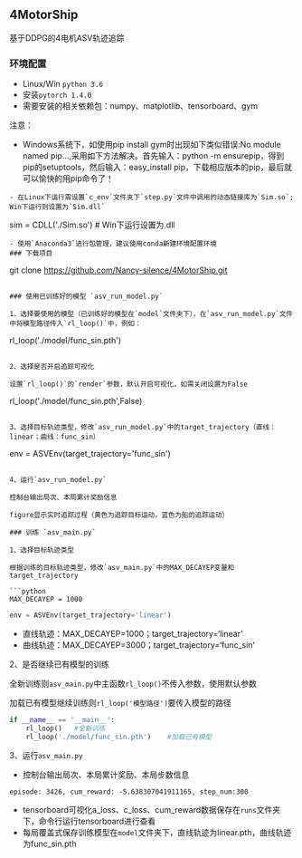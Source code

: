 ## 4MotorShip

基于DDPG的4电机ASV轨迹追踪

### 环境配置

- Linux/Win  `python 3.6`
- 安装`pytorch 1.4.0`
- 需要安装的相关依赖包：numpy、matplotlib、tensorboard、gym

注意：
- Windows系统下，如使用pip install gym时出现如下类似错误:No module named pip...,采用如下方法解决。首先输入：python -m ensurepip，得到pip的setuptools，然后输入：easy_install pip，下载相应版本的pip，最后就可以愉快的用pip命令了！
```
- 在Linux下运行需设置`c_env`文件夹下`step.py`文件中调用的动态链接库为`Sim.so`; Win下运行则设置为`Sim.dll`
```
sim = CDLL('./Sim.so')    # Win下运行设置为.dll
```
- 使用`Anaconda3`进行包管理，建议使用conda新建环境配置环境
### 下载项目

```
git clone https://github.com/Nancy-silence/4MotorShip.git
```

### 使用已训练好的模型 `asv_run_model.py`

1、选择要使用的模型（已训练好的模型在`model`文件夹下），在`asv_run_model.py`文件中将模型路径传入`rl_loop()`中，例如：

```
rl_loop('./model/func_sin.pth')
```

2、选择是否开启追踪可视化

设置`rl_loop()`的`render`参数，默认开启可视化，如需关闭设置为False

```
rl_loop('./model/func_sin.pth',False)
```

3、选择目标轨迹类型，修改`asv_run_model.py`中的target_trajectory（直线：linear；曲线：func_sin）

```
env = ASVEnv(target_trajectory='func_sin')
```

4、运行`asv_run_model.py`

控制台输出局次、本局累计奖励信息

figure显示实时追踪过程（黄色为追踪目标运动，蓝色为船的追踪运动）

### 训练 `asv_main.py`

1、选择目标轨迹类型

根据训练的目标轨迹类型，修改`asv_main.py`中的MAX_DECAYEP变量和target_trajectory

```python
MAX_DECAYEP = 1000
```

```python
env = ASVEnv(target_trajectory='linear')
```

- 直线轨迹：MAX_DECAYEP=1000；target_trajectory=‘linear'
- 曲线轨迹：MAX_DECAYEP=3000；target_trajectory=‘func_sin'

2、是否继续已有模型的训练

全新训练则`asv_main.py`中主函数`rl_loop()`不传入参数，使用默认参数

加载已有模型继续训练则`rl_loop('模型路径')`要传入模型的路径

```python
if __name__ == '__main__':
    rl_loop()	#全新训练
    rl_loop('./model/func_sin.pth')	   #加载已有模型
```

3、运行`asv_main.py`

- 控制台输出局次、本局累计奖励、本局步数信息

```
episode: 3426, cum_reward: -5.638307041911165, step_num:300
```

- tensorboard可视化a_loss、c_loss、cum_reward数据保存在`runs`文件夹下，命令行运行tensorboard进行查看
- 每局覆盖式保存训练模型在`model`文件夹下，直线轨迹为linear.pth，曲线轨迹为func_sin.pth
